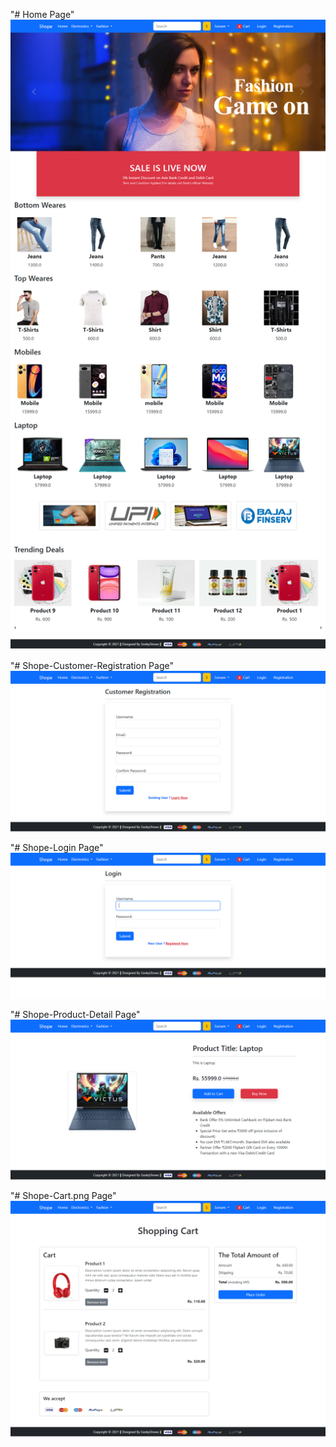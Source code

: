 "# Home Page"
![ScreenShot](https://github.com/mr-shubhamkumar/django_ecomm/blob/main/screenshort/Shope-Home.png)

"# Shope-Customer-Registration  Page"
![ScreenShot](https://github.com/mr-shubhamkumar/django_ecomm/blob/main/screenshort/Shope-Customer-Registration.png)



"# Shope-Login Page"
![ScreenShot](https://github.com/mr-shubhamkumar/django_ecomm/blob/main/screenshort/Shope-Login.png)



"# Shope-Product-Detail Page"
![ScreenShot](https://github.com/mr-shubhamkumar/django_ecomm/blob/main/screenshort/Shope-Product-Detail.png)



"# Shope-Cart.png Page"
![ScreenShot](https://github.com/mr-shubhamkumar/django_ecomm/blob/main/screenshort/Shope-Cart.png)